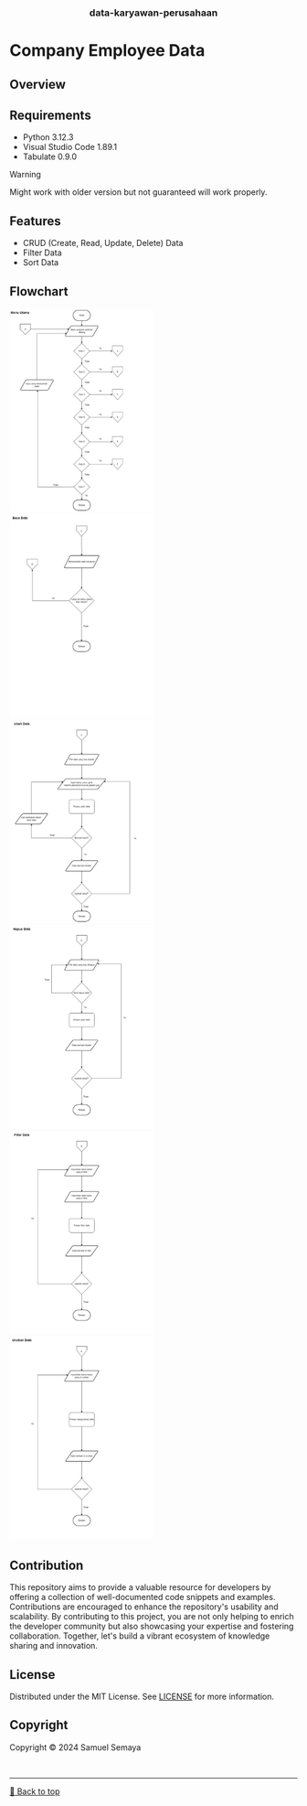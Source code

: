 <h3 align="center">data-karyawan-perusahaan</h3>

# Company Employee Data

## Overview


## Requirements
* Python 3.12.3
* Visual Studio Code 1.89.1
* Tabulate 0.9.0

> [!WARNING]
> Might work with older version but not guaranteed will work properly.

## Features
* CRUD (Create, Read, Update, Delete) Data
* Filter Data
* Sort Data

## Flowchart
<img src="https://github.com/samuelsemaya/data-karyawan-perusahaan/blob/main/flowchart%20data%20karyawan%20perusahaan/flowchart%20-%20main_menu.png" width=50% height=50%>
<img src="https://github.com/samuelsemaya/data-karyawan-perusahaan/blob/main/flowchart%20data%20karyawan%20perusahaan/flowchart%20-%20read_data.png" width=50% height=50%>
<img src="https://github.com/samuelsemaya/data-karyawan-perusahaan/blob/main/flowchart%20data%20karyawan%20perusahaan/flowchart%20-%20update_data.png" width=50% height=50%>
<img src="https://github.com/samuelsemaya/data-karyawan-perusahaan/blob/main/flowchart%20data%20karyawan%20perusahaan/flowchart%20-%20delete_data.png" width=50% height=50%>
<img src="https://github.com/samuelsemaya/data-karyawan-perusahaan/blob/main/flowchart%20data%20karyawan%20perusahaan/flowchart%20-%20filter_data.png" width=50% height=50%>
<img src="https://github.com/samuelsemaya/data-karyawan-perusahaan/blob/main/flowchart%20data%20karyawan%20perusahaan/flowchart%20-%20sort_data.png" width=50% height=50%>

## Contribution
This repository aims to provide a valuable resource for developers by offering a collection of well-documented code snippets and examples. Contributions are encouraged to enhance the repository's usability and scalability. By contributing to this project, you are not only helping to enrich the developer community but also showcasing your expertise and fostering collaboration. Together, let's build a vibrant ecosystem of knowledge sharing and innovation.

## License
Distributed under the MIT License. See [LICENSE](LICENSE) for more information.

## Copyright
Copyright &copy; 2024 Samuel Semaya

<br><hr>
[🔼 Back to top](#data-karyawan-perusahaan)
